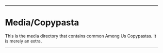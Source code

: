 
***

# Media/Copypasta

This is the media directory that contains common Among Us Copypastas. It is merely an extra.

***
